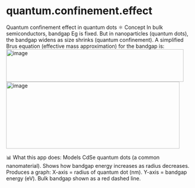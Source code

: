 # quantum.confinement.effect
Quantum confinement effect in quantum dots
⚛️ Concept
In bulk semiconductors, bandgap Eg​ is fixed.
But in nanoparticles (quantum dots), the bandgap widens as size shrinks (quantum confinement).
A simplified Brus equation (effective mass approximation) for the bandgap is:
<img width="480" height="88" alt="image" src="https://github.com/user-attachments/assets/92b4594d-71f6-401e-aa3e-1f6db9392e1f" />
<img width="469" height="181" alt="image" src="https://github.com/user-attachments/assets/3a6584f8-395a-437d-a9b4-f40ba9a4a855" />


📊 What this app does:
Models CdSe quantum dots (a common nanomaterial).
Shows how bandgap energy increases as radius decreases.
Produces a graph:
X-axis = radius of quantum dot (nm).
Y-axis = bandgap energy (eV).
Bulk bandgap shown as a red dashed line.
